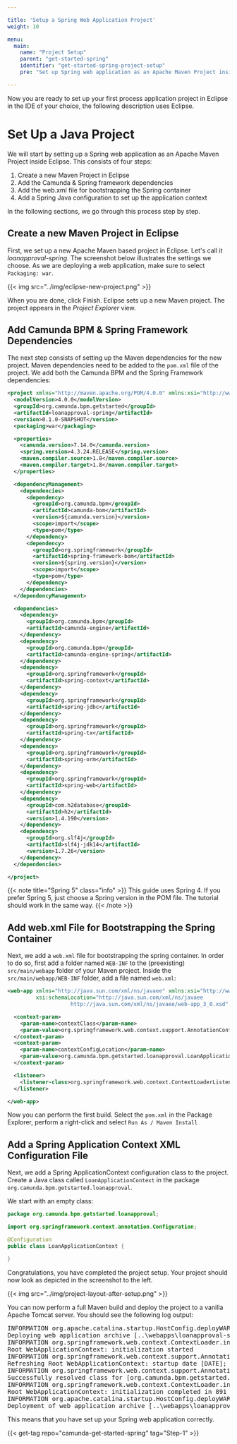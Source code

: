 ```yaml
---

title: 'Setup a Spring Web Application Project'
weight: 10

menu:
  main:
    name: "Project Setup"
    parent: "get-started-spring"
    identifier: "get-started-spring-project-setup"
    pre: "Set up Spring web application as an Apache Maven Project inside Eclipse."

---
```


Now you are ready to set up your first process application project in Eclipse in the IDE of your choice, the following description uses Eclipse.


# Set Up a Java Project

We will start by setting up a Spring web application as an Apache Maven Project inside Eclipse. This consists of four steps:

1. Create a new Maven Project in Eclipse
2. Add the Camunda & Spring framework dependencies
3. Add the web.xml file for bootstrapping the Spring container
4. Add a Spring Java configuration to set up the application context

In the following sections, we go through this process step by step.

## Create a new Maven Project in Eclipse

First, we set up a new Apache Maven based project in Eclipse. Let's call it *loanapproval-spring*. The screenshot below illustrates the settings we choose. As we are deploying a web application, make sure to select `Packaging: war`.

{{< img src="../img/eclipse-new-project.png" >}}

When you are done, click Finish. Eclipse sets up a new Maven project. The project appears in the *Project Explorer* view.

## Add Camunda BPM & Spring Framework Dependencies

The next step consists of setting up the Maven dependencies for the new project. Maven dependencies need to be added to the `pom.xml` file of the project. We add both the Camunda BPM and the Spring Framework dependencies:

```xml
<project xmlns="http://maven.apache.org/POM/4.0.0" xmlns:xsi="http://www.w3.org/2001/XMLSchema-instance" xsi:schemaLocation="http://maven.apache.org/POM/4.0.0 http://maven.apache.org/xsd/maven-4.0.0.xsd">
  <modelVersion>4.0.0</modelVersion>
  <groupId>org.camunda.bpm.getstarted</groupId>
  <artifactId>loanapproval-spring</artifactId>
  <version>0.1.0-SNAPSHOT</version>
  <packaging>war</packaging>

  <properties>
    <camunda.version>7.14.0</camunda.version>
    <spring.version>4.3.24.RELEASE</spring.version>
    <maven.compiler.source>1.8</maven.compiler.source>
    <maven.compiler.target>1.8</maven.compiler.target>
  </properties>

  <dependencyManagement>
    <dependencies>
      <dependency>
        <groupId>org.camunda.bpm</groupId>
        <artifactId>camunda-bom</artifactId>
        <version>${camunda.version}</version>
        <scope>import</scope>
        <type>pom</type>
      </dependency>
      <dependency>
        <groupId>org.springframework</groupId>
        <artifactId>spring-framework-bom</artifactId>
        <version>${spring.version}</version>
        <scope>import</scope>
        <type>pom</type>
      </dependency>
    </dependencies>
  </dependencyManagement>

  <dependencies>
    <dependency>
      <groupId>org.camunda.bpm</groupId>
      <artifactId>camunda-engine</artifactId>
    </dependency>
    <dependency>
      <groupId>org.camunda.bpm</groupId>
      <artifactId>camunda-engine-spring</artifactId>
    </dependency>
    <dependency>
      <groupId>org.springframework</groupId>
      <artifactId>spring-context</artifactId>
    </dependency>
    <dependency>
      <groupId>org.springframework</groupId>
      <artifactId>spring-jdbc</artifactId>
    </dependency>
    <dependency>
      <groupId>org.springframework</groupId>
      <artifactId>spring-tx</artifactId>
    </dependency>
    <dependency>
      <groupId>org.springframework</groupId>
      <artifactId>spring-orm</artifactId>
    </dependency>
    <dependency>
      <groupId>org.springframework</groupId>
      <artifactId>spring-web</artifactId>
    </dependency>
    <dependency>
      <groupId>com.h2database</groupId>
      <artifactId>h2</artifactId>
      <version>1.4.190</version>
    </dependency>
    <dependency>
      <groupId>org.slf4j</groupId>
      <artifactId>slf4j-jdk14</artifactId>
      <version>1.7.26</version>
    </dependency>
  </dependencies>

</project>
```

{{< note title="Spring 5" class="info" >}}
This guide uses Spring 4. If you prefer Spring 5, just choose a Spring version in the POM file. The tutorial should work in the same way.
{{< /note >}}

## Add web.xml File for Bootstrapping the Spring Container

Next, we add a `web.xml` file for bootstrapping the spring container. In order to do so, first add a folder named `WEB-INF` to the (preexisting) `src/main/webapp` folder of your Maven project. Inside the `src/main/webapp/WEB-INF` folder, add a file named `web.xml`:

```xml
<web-app xmlns="http://java.sun.com/xml/ns/javaee" xmlns:xsi="http://www.w3.org/2001/XMLSchema-instance"
         xsi:schemaLocation="http://java.sun.com/xml/ns/javaee
                    http://java.sun.com/xml/ns/javaee/web-app_3_0.xsd" version="3.0">

  <context-param>
    <param-name>contextClass</param-name>
    <param-value>org.springframework.web.context.support.AnnotationConfigWebApplicationContext</param-value>
  </context-param>
  <context-param>
    <param-name>contextConfigLocation</param-name>
    <param-value>org.camunda.bpm.getstarted.loanapproval.LoanApplicationContext</param-value>
  </context-param>

  <listener>
    <listener-class>org.springframework.web.context.ContextLoaderListener</listener-class>
  </listener>

</web-app>
```

Now you can perform the first build. Select the `pom.xml` in the Package Explorer, perform a right-click and select `Run As / Maven Install`

## Add a Spring Application Context XML Configuration File

Next, we add a Spring ApplicationContext configuration class to the project. Create a Java class called `LoanApplicationContext` in the package `org.camunda.bpm.getstarted.loanapproval`.

We start with an empty class:

```java
package org.camunda.bpm.getstarted.loanapproval;

import org.springframework.context.annotation.Configuration;

@Configuration
public class LoanApplicationContext {

}
```

Congratulations, you have completed the project setup. Your project should now look as depicted in the screenshot to the left.

{{< img src="../img/project-layout-after-setup.png" >}}

You can now perform a full Maven build and deploy the project to a vanilla Apache Tomcat server. You should see the following log output:

<pre class="console">
INFORMATION org.apache.catalina.startup.HostConfig.deployWAR
Deploying web application archive [..\webapps\loanapproval-spring-0.1.0-SNAPSHOT.war]
INFORMATION org.springframework.web.context.ContextLoader.initWebApplicationContext
Root WebApplicationContext: initialization started
INFORMATION org.springframework.web.context.support.AnnotationConfigWebApplicationContext.prepareRefresh
Refreshing Root WebApplicationContext: startup date [DATE]; root of context hierarchy
INFORMATION org.springframework.web.context.support.AnnotationConfigWebApplicationContext.loadBeanDefinitions
Successfully resolved class for [org.camunda.bpm.getstarted.loanapproval.LoanApplicationContext]
INFORMATION org.springframework.web.context.ContextLoader.initWebApplicationContext
Root WebApplicationContext: initialization completed in 891 ms
INFORMATION org.apache.catalina.startup.HostConfig.deployWAR
Deployment of web application archive [..\webapps\loanapproval-spring-0.1.0-SNAPSHOT.war] has finished in [6.257] ms
</pre>

This means that you have set up your Spring web application correctly.

{{< get-tag repo="camunda-get-started-spring" tag="Step-1" >}}
